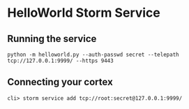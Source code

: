HelloWorld Storm Service
========================

Running the service
-------------------

```
python -m helloworld.py --auth-passwd secret --telepath tcp://127.0.0.1:9999/ --https 9443
```

Connecting your cortex
----------------------

```
cli> storm service add tcp://root:secret@127.0.0.1:9999/
```

